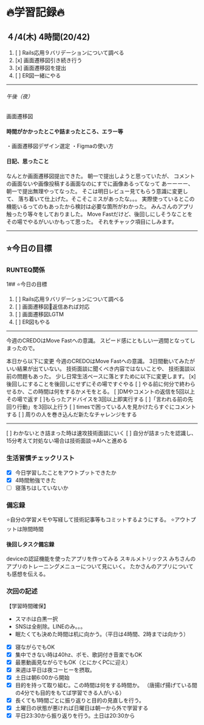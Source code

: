 # 🔥学習記録🔥
## ４/4(木) 4時間(20/42)
1. [ ] Rails応用９バリデーションについて調べる
2. [x] 画面遷移図引き続き行う
3. [x] 画面遷移図を提出
4. [ ] ER図一緒にやる
***
###### 午後（夜）
画面遷移図

#### 時間がかかったとこや詰まったところ、エラー等
・画面遷移図デザイン選定
・Figmaの使い方

#### 日記、思ったこと
なんとか画面遷移図提出できた。
朝一で提出しようと思っていたが、
コメントの画面ないや画像投稿する画面なのにすでに画像あるってなって
あーーーー、朝一で提出無理やってなった。
そこは明日レビュー見てもらう意識に変更して、
落ち着いて仕上げた。そこそこミスがあったな。。。
実際使っているとこの機能いるってのもあったから検討は必要な箇所がわかった。
みんさんのアプリ触ったり等々をしておりました。
Move Fastだけど、後回しにしそうなことをその場でやるがいいかもって思った。
それをチャック項目にしみます。

***
## ⭐️今日の目標
### RUNTEQ関係
1## ⭐️今日の目標

1. [ ] Rails応用９バリデーションについて調べる
2. [ ] 画面遷移図返信あれば対応
3. [ ] 画面遷移図LGTM
4. [ ] ER図もやる
***
今週のCREDOはMove Fastへの意識。
スピード感にともしい一週間となってしまったので。

本日から以下に変更
今週のCREDOはMove Fastへの意識。
3日間動いてみたがいい結果が出ていない。
技術面談に聞くべき内容ではないことや、
技術面談以前の問題もあった。
少し日常生活ベースに落とすために以下に変更します。
[x] 後回しにすることを後回しにせずにその場ですぐやる
[ ] やる前に何分で終わらせるか、この時間は何をするかメモをとる。
[ ]DMやコメントの返信を5回以上その場で返す
[ ]もらったアドバイスを3回以上即実行する
[ ]「言われる前の先回り行動」を3回以上行う
[ ] timesで困っている人を見かけたらすぐにコメントする
[ ] 周りの人を巻き込んだ新たなチャレンジをする

***
[ ] わかないとき詰まった時は速攻技術面談にいく
[ ] 自分が詰まったを認識し、15分考えて対処ない場合は技術面談→AIへと進める

### 生活習慣チェックリスト
- [x] 今日学習したことをアウトプットできたか
- [x] 4時間勉強できた
- [ ] 寝落ちはしていないか

### 備忘録
⭐️自分の学習メモや写経して技術記事等もコミットするようにする。
⭐️アウトプットは隙間時間

#### 後回しタスク備忘録
deviceの認証機能を使ったアプリを作ってみる
スキルメトリックス
みちさんのアプリのトレーニングメニューについて見にいく。
たかさんのアプリについても感想を伝える。



### 次回の記述
【学習時間確保】
- スマホは白黒一択
- SNSは全削除。LINEのみ。。。
- 眠たくても決めた時間は机に向かう。（平日は4時間、2時までは向かう）
- [x] 寝ながらでもOK
- [x] 集中できない時は40hz、ポモ、歌詞付き音楽でもOK
- [x] 最悪動画見ながらでもOK（とにかくPCに迎え）
- [x] 来週は平日は夜コーヒーを摂取。
- [x] 土日は朝6:00から開始
- [x] 目的を持って取り組む。この時間は何をする時間か。
（唐揚げ揚げている間の4分でも目的をもてば学習できる人がいる）
- [x] 長くても1時間ごとに振り返りと目的の見直しを行う。
- [x] 土曜日の状態が悪ければ日曜日は朝一から外で学習する
- [x] 平日23:30から振り返りを行う。土日は20:30から
